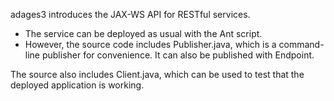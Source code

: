 adages3 introduces the JAX-WS API for RESTful services.

- The service can be deployed as usual with the Ant script.
- However, the source code includes Publisher.java, which is a command-line publisher for convenience. It can also be published with Endpoint.

The source also includes Client.java, which can be used to test that the deployed application is working.
